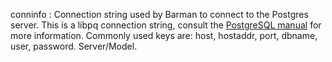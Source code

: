 conninfo
:   Connection string used by Barman to connect to the Postgres server.
    This is a libpq connection string, consult the
    [PostgreSQL manual][conninfo] for more information. Commonly used
    keys are: host, hostaddr, port, dbname, user, password. Server/Model.

[conninfo]: https://www.postgresql.org/docs/current/static/libpq-connect.html#LIBPQ-CONNSTRING
